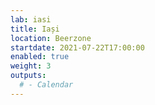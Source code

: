 ```yaml
---
lab: iasi
title: Iași
location: Beerzone
startdate: 2021-07-22T17:00:00
enabled: true
weight: 3
outputs:
  # - Calendar
---
```

